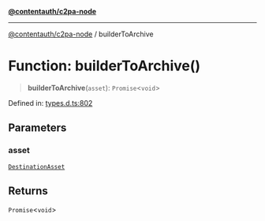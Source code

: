 [**@contentauth/c2pa-node**](../README.md)

***

[@contentauth/c2pa-node](../README.md) / builderToArchive

# Function: builderToArchive()

> **builderToArchive**(`asset`): `Promise`\<`void`\>

Defined in: [types.d.ts:802](https://github.com/contentauth/c2pa-node-v2/blob/1df68df861d38a8c4eb7c634a613532727ec72d3/js-src/types.d.ts#L802)

## Parameters

### asset

[`DestinationAsset`](../type-aliases/DestinationAsset.md)

## Returns

`Promise`\<`void`\>
